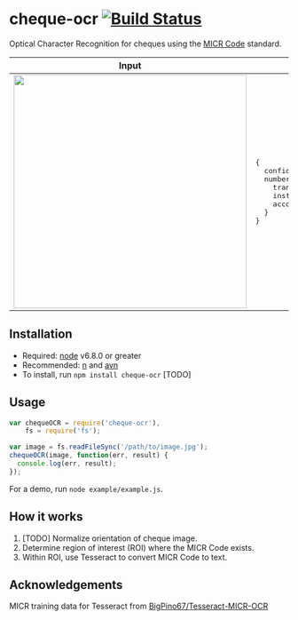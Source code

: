 # cheque-ocr [![Build Status](https://travis-ci.org/wealthsimple/cheque-ocr.svg?branch=master)](https://travis-ci.org/wealthsimple/cheque-ocr)

Optical Character Recognition for cheques using the [MICR Code](https://en.wikipedia.org/wiki/Magnetic_ink_character_recognition) standard.

<table>
  <thead>
    <tr>
      <th>Input</th>
      <th>Output</th>
    </tr>
  </thead>
  <tr>
    <td>
      <img src="https://cloud.githubusercontent.com/assets/158675/20336871/7e21714c-ab9b-11e6-890e-70bd0569ce9a.jpg" width="420">
    </td>
    <td>
      <pre>
{
  confidence: '86.748',
  numbers: {
    transit: '00502',
    institution: '010',
    account: '705555'
  }
}</pre>
    </td>
  </tr>
</table>

## Installation

- Required: [node](https://nodejs.org/) v6.8.0 or greater
- Recommended: [n](https://github.com/tj/n) and [avn](https://github.com/wbyoung/avn)
- To install, run `npm install cheque-ocr` [TODO]

## Usage

```js
var chequeOCR = require('cheque-ocr'),
    fs = require('fs');

var image = fs.readFileSync('/path/to/image.jpg');
chequeOCR(image, function(err, result) {
  console.log(err, result);
});
```

For a demo, run `node example/example.js`.

## How it works

1. [TODO] Normalize orientation of cheque image.
2. Determine region of interest (ROI) where the MICR Code exists.
3. Within ROI, use Tesseract to convert MICR Code to text.

## Acknowledgements

MICR training data for Tesseract from [BigPino67/Tesseract-MICR-OCR](https://github.com/BigPino67/Tesseract-MICR-OCR)
